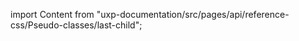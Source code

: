 
import Content from "uxp-documentation/src/pages/api/reference-css/Pseudo-classes/last-child";

<Content query="product=photoshop"/>

